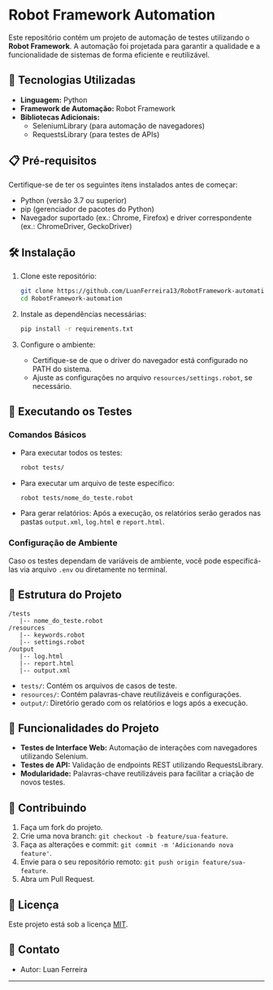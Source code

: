 
# Robot Framework Automation

Este repositório contém um projeto de automação de testes utilizando o **Robot Framework**. A automação foi projetada para garantir a qualidade e a funcionalidade de sistemas de forma eficiente e reutilizável.

## 🚀 Tecnologias Utilizadas

- **Linguagem:** Python
- **Framework de Automação:** Robot Framework
- **Bibliotecas Adicionais:**
  - SeleniumLibrary (para automação de navegadores)
  - RequestsLibrary (para testes de APIs)

## 📋 Pré-requisitos

Certifique-se de ter os seguintes itens instalados antes de começar:

- Python (versão 3.7 ou superior)
- pip (gerenciador de pacotes do Python)
- Navegador suportado (ex.: Chrome, Firefox) e driver correspondente (ex.: ChromeDriver, GeckoDriver)

## 🛠️ Instalação

1. Clone este repositório:
   ```bash
   git clone https://github.com/LuanFerreira13/RobotFramework-automation.git
   cd RobotFramework-automation
   ```

2. Instale as dependências necessárias:
   ```bash
   pip install -r requirements.txt
   ```

3. Configure o ambiente:
   - Certifique-se de que o driver do navegador está configurado no PATH do sistema.
   - Ajuste as configurações no arquivo `resources/settings.robot`, se necessário.

## 🚦 Executando os Testes

### Comandos Básicos

- Para executar todos os testes:
  ```bash
  robot tests/
  ```

- Para executar um arquivo de teste específico:
  ```bash
  robot tests/nome_do_teste.robot
  ```

- Para gerar relatórios:
  Após a execução, os relatórios serão gerados nas pastas `output.xml`, `log.html` e `report.html`.

### Configuração de Ambiente

Caso os testes dependam de variáveis de ambiente, você pode especificá-las via arquivo `.env` ou diretamente no terminal.

## 📂 Estrutura do Projeto

```
/tests
   |-- nome_do_teste.robot
/resources
   |-- keywords.robot
   |-- settings.robot
/output
   |-- log.html
   |-- report.html
   |-- output.xml
```

- `tests/`: Contém os arquivos de casos de teste.
- `resources/`: Contém palavras-chave reutilizáveis e configurações.
- `output/`: Diretório gerado com os relatórios e logs após a execução.

## 🧪 Funcionalidades do Projeto

- **Testes de Interface Web:** Automação de interações com navegadores utilizando Selenium.
- **Testes de API:** Validação de endpoints REST utilizando RequestsLibrary.
- **Modularidade:** Palavras-chave reutilizáveis para facilitar a criação de novos testes.

## 🤝 Contribuindo

1. Faça um fork do projeto.
2. Crie uma nova branch: `git checkout -b feature/sua-feature`.
3. Faça as alterações e commit: `git commit -m 'Adicionando nova feature'`.
4. Envie para o seu repositório remoto: `git push origin feature/sua-feature`.
5. Abra um Pull Request.

## 📝 Licença

Este projeto está sob a licença [MIT](LICENSE).

## 📧 Contato

- Autor: Luan Ferreira
 
---
